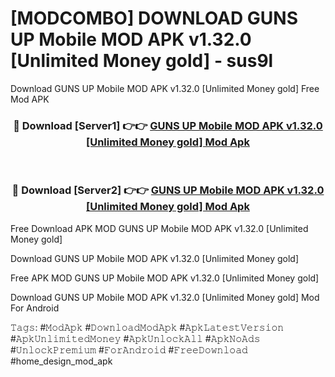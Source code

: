 # [MODCOMBO] DOWNLOAD GUNS UP Mobile MOD APK v1.32.0 [Unlimited Money gold] - sus9l
Download GUNS UP Mobile MOD APK v1.32.0 [Unlimited Money gold] Free Mod APK

<div align="center">
<h3>🔴 Download [Server1] 👉👉 <a href="https://apk-comot.site?title=GUNS_UP_Mobile_MOD_APK_v1.32.0_[Unlimited_Money_gold]">GUNS UP Mobile MOD APK v1.32.0 [Unlimited Money gold] Mod Apk</a></h3><br>

<h3>🔴 Download [Server2] 👉👉 <a href="https://apk-comot.site?title=GUNS_UP_Mobile_MOD_APK_v1.32.0_[Unlimited_Money_gold]">GUNS UP Mobile MOD APK v1.32.0 [Unlimited Money gold] Mod Apk</a></h3>
</div>


Free Download APK MOD GUNS UP Mobile MOD APK v1.32.0 [Unlimited Money gold]

Download GUNS UP Mobile MOD APK v1.32.0 [Unlimited Money gold] 

Free APK MOD GUNS UP Mobile MOD APK v1.32.0 [Unlimited Money gold] 

Download GUNS UP Mobile MOD APK v1.32.0 [Unlimited Money gold] Mod For Android

𝚃𝚊𝚐𝚜: #𝙼𝚘𝚍𝙰𝚙𝚔 #𝙳𝚘𝚠𝚗𝚕𝚘𝚊𝚍𝙼𝚘𝚍𝙰𝚙𝚔 #𝙰𝚙𝚔𝙻𝚊𝚝𝚎𝚜𝚝𝚅𝚎𝚛𝚜𝚒𝚘𝚗 #𝙰𝚙𝚔𝚄𝚗𝚕𝚒𝚖𝚒𝚝𝚎𝚍𝙼𝚘𝚗𝚎𝚢 #𝙰𝚙𝚔𝚄𝚗𝚕𝚘𝚌𝚔𝙰𝚕𝚕 #𝙰𝚙𝚔𝙽𝚘𝙰𝚍𝚜 #𝚄𝚗𝚕𝚘𝚌𝚔𝙿𝚛𝚎𝚖𝚒𝚞𝚖 #𝙵𝚘𝚛𝙰𝚗𝚍𝚛𝚘𝚒𝚍 #𝙵𝚛𝚎𝚎𝙳𝚘𝚠𝚗𝚕𝚘𝚊𝚍 #home_design_mod_apk